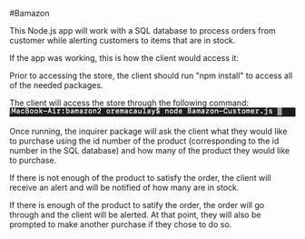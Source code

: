 #Bamazon

This Node.js app will work with a SQL database to process orders from customer while alerting customers to items that are in stock. 

If the app was working, this is how the client would access it:

Prior to accessing the store, the client should run "npm install" to access all of the needed packages.

The client will access the store through the following command:
![picture](/bamazon.png)

Once running, the inquirer package will ask the client what they would like to purchase using the id number of the product (corresponding to the id number in the SQL database) and how many of the product they would like to purchase. 

If there is not enough of the product to satisfy the order, the client will receive an alert and will be notified of how many are in stock. 

If there is enough of the product to satify the order, the order will go through and the client will be alerted. At that point, they will also be prompted to make another purchase if they chose to do so. 